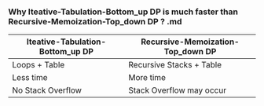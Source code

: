 ### Why Iteative-Tabulation-Bottom_up DP is much faster than Recursive-Memoization-Top_down DP ? .md


Iteative-Tabulation-Bottom_up DP  | Recursive-Memoization-Top_down DP    
----------------------------------|-----------------------------------
  Loops + Table  | Recursive Stacks + Table 
Less time | More time
No Stack Overflow | Stack Overflow may occur

